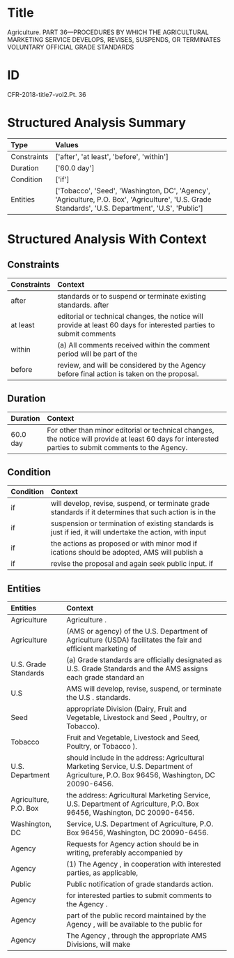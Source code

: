 # Title

 Agriculture. PART 36—PROCEDURES BY WHICH THE AGRICULTURAL MARKETING SERVICE DEVELOPS, REVISES, SUSPENDS, OR TERMINATES VOLUNTARY OFFICIAL GRADE STANDARDS


# ID

 CFR-2018-title7-vol2.Pt. 36


# Structured Analysis Summary

| Type        | Values                                                                                                                                              |
|:------------|:----------------------------------------------------------------------------------------------------------------------------------------------------|
| Constraints | ['after', 'at least', 'before', 'within']                                                                                                           |
| Duration    | ['60.0 day']                                                                                                                                        |
| Condition   | ['if']                                                                                                                                              |
| Entities    | ['Tobacco', 'Seed', 'Washington, DC', 'Agency', 'Agriculture, P.O. Box', 'Agriculture', 'U.S. Grade Standards', 'U.S. Department', 'U.S', 'Public'] |


# Structured Analysis With Context

 


## Constraints

| Constraints   | Context                                                                                                            |
|:--------------|:-------------------------------------------------------------------------------------------------------------------|
| after         | standards or to suspend or terminate existing standards. after                                                     |
| at least      | editorial or technical changes, the notice will provide at least 60 days for interested parties to submit comments |
| within        | (a) All comments received  within the comment period will be part of the                                           |
| before        | review, and will be considered by the Agency before  final action is taken on the proposal.                        |


## Duration

| Duration   | Context                                                                                                                                                |
|:-----------|:-------------------------------------------------------------------------------------------------------------------------------------------------------|
| 60.0 day   | For other than minor editorial or technical changes, the notice will provide at least 60 days for interested parties to submit comments to the Agency. |


## Condition

| Condition   | Context                                                                                                  |
|:------------|:---------------------------------------------------------------------------------------------------------|
| if          | will develop, revise, suspend, or terminate grade standards if it determines that such action is in the  |
| if          | suspension or termination of existing standards is just if ied, it will undertake the action, with input |
| if          | the actions as proposed or with minor mod if ications should be adopted, AMS will publish a              |
| if          | revise the proposal and again seek public input. if                                                      |


## Entities

| Entities              | Context                                                                                                                                    |
|:----------------------|:-------------------------------------------------------------------------------------------------------------------------------------------|
| Agriculture           | Agriculture .                                                                                                                              |
| Agriculture           | (AMS or agency) of the U.S. Department of Agriculture (USDA) facilitates the fair and efficient marketing of                               |
| U.S. Grade Standards  | (a) Grade standards are officially designated as  U.S. Grade Standards and the AMS assigns each grade standard an                          |
| U.S                   | AMS will develop, revise, suspend, or terminate the U.S . standards.                                                                       |
| Seed                  | appropriate Division (Dairy, Fruit and Vegetable, Livestock and Seed , Poultry, or Tobacco).                                               |
| Tobacco               | Fruit and Vegetable, Livestock and Seed, Poultry, or Tobacco ).                                                                            |
| U.S. Department       | should include in the address: Agricultural Marketing Service, U.S. Department  of Agriculture, P.O. Box 96456, Washington, DC 20090-6456. |
| Agriculture, P.O. Box | the address: Agricultural Marketing Service, U.S. Department of Agriculture, P.O. Box  96456, Washington, DC 20090-6456.                   |
| Washington, DC        | Service, U.S. Department of Agriculture, P.O. Box 96456, Washington, DC  20090-6456.                                                       |
| Agency                | Requests for  Agency action should be in writing, preferably accompanied by                                                                |
| Agency                | (1) The  Agency , in cooperation with interested parties, as applicable,                                                                   |
| Public                | Public  notification of grade standards action.                                                                                            |
| Agency                | for interested parties to submit comments to the Agency .                                                                                  |
| Agency                | part of the public record maintained by the Agency , will be available to the public for                                                   |
| Agency                | The  Agency , through the appropriate AMS Divisions, will make                                                                             |


